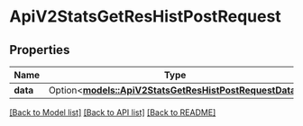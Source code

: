 # ApiV2StatsGetResHistPostRequest

## Properties

Name | Type | Description | Notes
------------ | ------------- | ------------- | -------------
**data** | Option<[**models::ApiV2StatsGetResHistPostRequestData**](_api_v2_stats_get_res_hist_post_request_data.md)> |  | [optional]

[[Back to Model list]](../README.md#documentation-for-models) [[Back to API list]](../README.md#documentation-for-api-endpoints) [[Back to README]](../README.md)


